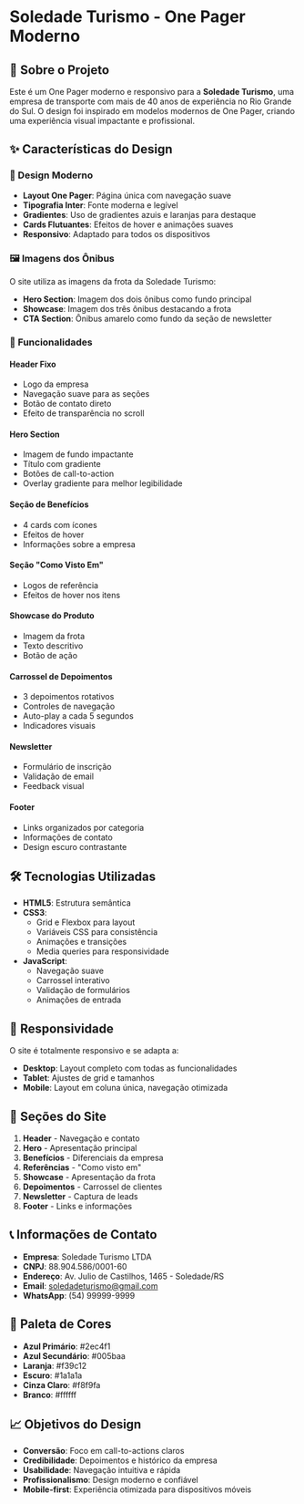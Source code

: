 # Soledade Turismo - One Pager Moderno

## 🚌 Sobre o Projeto

Este é um One Pager moderno e responsivo para a **Soledade Turismo**, uma empresa de transporte com mais de 40 anos de experiência no Rio Grande do Sul. O design foi inspirado em modelos modernos de One Pager, criando uma experiência visual impactante e profissional.

## ✨ Características do Design

### 🎨 Design Moderno
- **Layout One Pager**: Página única com navegação suave
- **Tipografia Inter**: Fonte moderna e legível
- **Gradientes**: Uso de gradientes azuis e laranjas para destaque
- **Cards Flutuantes**: Efeitos de hover e animações suaves
- **Responsivo**: Adaptado para todos os dispositivos

### 🖼️ Imagens dos Ônibus
O site utiliza as imagens da frota da Soledade Turismo:
- **Hero Section**: Imagem dos dois ônibus como fundo principal
- **Showcase**: Imagem dos três ônibus destacando a frota
- **CTA Section**: Ônibus amarelo como fundo da seção de newsletter

### 🚀 Funcionalidades

#### Header Fixo
- Logo da empresa
- Navegação suave para as seções
- Botão de contato direto
- Efeito de transparência no scroll

#### Hero Section
- Imagem de fundo impactante
- Título com gradiente
- Botões de call-to-action
- Overlay gradiente para melhor legibilidade

#### Seção de Benefícios
- 4 cards com ícones
- Efeitos de hover
- Informações sobre a empresa

#### Seção "Como Visto Em"
- Logos de referência
- Efeitos de hover nos itens

#### Showcase do Produto
- Imagem da frota
- Texto descritivo
- Botão de ação

#### Carrossel de Depoimentos
- 3 depoimentos rotativos
- Controles de navegação
- Auto-play a cada 5 segundos
- Indicadores visuais

#### Newsletter
- Formulário de inscrição
- Validação de email
- Feedback visual

#### Footer
- Links organizados por categoria
- Informações de contato
- Design escuro contrastante

## 🛠️ Tecnologias Utilizadas

- **HTML5**: Estrutura semântica
- **CSS3**: 
  - Grid e Flexbox para layout
  - Variáveis CSS para consistência
  - Animações e transições
  - Media queries para responsividade
- **JavaScript**: 
  - Navegação suave
  - Carrossel interativo
  - Validação de formulários
  - Animações de entrada

## 📱 Responsividade

O site é totalmente responsivo e se adapta a:
- **Desktop**: Layout completo com todas as funcionalidades
- **Tablet**: Ajustes de grid e tamanhos
- **Mobile**: Layout em coluna única, navegação otimizada

## 🎯 Seções do Site

1. **Header** - Navegação e contato
2. **Hero** - Apresentação principal
3. **Benefícios** - Diferenciais da empresa
4. **Referências** - "Como visto em"
5. **Showcase** - Apresentação da frota
6. **Depoimentos** - Carrossel de clientes
7. **Newsletter** - Captura de leads
8. **Footer** - Links e informações

## 📞 Informações de Contato

- **Empresa**: Soledade Turismo LTDA
- **CNPJ**: 88.904.586/0001-60
- **Endereço**: Av. Julio de Castilhos, 1465 - Soledade/RS
- **Email**: soledadeturismo@gmail.com
- **WhatsApp**: (54) 99999-9999

## 🎨 Paleta de Cores

- **Azul Primário**: #2ec4f1
- **Azul Secundário**: #005baa
- **Laranja**: #f39c12
- **Escuro**: #1a1a1a
- **Cinza Claro**: #f8f9fa
- **Branco**: #ffffff

## 📈 Objetivos do Design

- **Conversão**: Foco em call-to-actions claros
- **Credibilidade**: Depoimentos e histórico da empresa
- **Usabilidade**: Navegação intuitiva e rápida
- **Profissionalismo**: Design moderno e confiável
- **Mobile-first**: Experiência otimizada para dispositivos móveis

